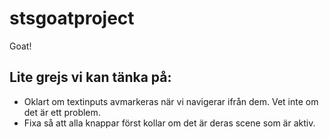# stsgoatproject
Goat!

## Lite grejs vi kan tänka på: 

* Oklart om textinputs avmarkeras när vi navigerar ifrån dem. Vet inte om det är ett problem.
* Fixa så att alla knappar först kollar om det är deras scene som är aktiv.